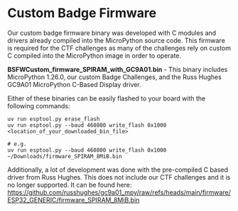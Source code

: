 # Custom Badge Firmware

Our custom badge firmware binary was developed with C modules and drivers already compiled into the MicroPython source code. This firmware is required for the CTF challenges as many of the challenges rely on custom C compiled into the MicroPython image in order to operate.

**BSFWCustom_firmware_SPIRAM_with_GC9A01.bin** - This binary includes MicroPython 1.26.0, our custom Badge Challenges, and the Russ Hughes GC9A01 MicroPython C-Based Display driver.

Either of these binaries can be easily flashed to your board with the following commands:

```shell
uv run esptool.py erase_flash
uv run esptool.py --baud 460800 write_flash 0x1000 <location_of_your_downloaded_bin_file>

# e.g.
uv run esptool.py --baud 460800 write_flash 0x1000 ~/Downloads/firmware_SPIRAM_8MiB.bin
```

Additionally, a lot of development was done with the pre-compiled C based driver from Russ Hughes. This does not include our CTF challenges and it is no longer supported. It can be found here: <https://github.com/russhughes/gc9a01_mpy/raw/refs/heads/main/firmware/ESP32_GENERIC/firmware_SPIRAM_8MiB.bin>
